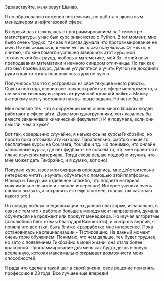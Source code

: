 Здравствуйте, меня зовут Шынар. 

Я по образованию инженер нефтехимик, но работаю проектным менеджером в нефтегазовой сфере. 

В первый раз столкнулась с программированием на 1 семестре магистратуры, у нас был курс знакомство с Python. В тот момент, мне было очень трудно, так как я всегда думала что программирование не мое. Но как оказалось, в меня не так плохо получалось. От части, я считаю, что мне помогли успешно завершить этот курс: мой технический бэкграунд, любовь к математике, мой 3х летний опыт преподавания математики и немного синдром отличницы. Но так как это был базовый курс, дальше углубляться и учить Python не доходили руки и как то жизнь повернулось в другое русло. 

Получилось так что я устроилась на свое текущее место работы. Спустя пол года, освоив все тонкости работы в сфере менеджмента, я начала по тихоньку выгорать от рутинной офисной работы. Моему активному мозгу постоянно нужны новые задачи. Но их не было. 

Мне повезло тем, что в окружении меня очень много близких людей работают в сфере айти. Даже мои одногруппники, хотя казалось бы вместе заканчивали химический факультет :) И я подумала, если они смогли, чем я хуже?

Вот так, совершенно случайно, я натыкаюсь на курсы Гикбрэйнс, но просто пока отложила эту находку. Параллельно, смотрю какие то бесплатные курсы на Coursera, Youtube и тд. Но понимаю, что онлайн записанные курсы, где нет фидбэка - не совсем то, что мне нравится в плане изучения материала. Тогда снова решаю подробно изучить что мне может дать Гикбрэйнс, и я думаю, вот оно! 

Покупаю курс, и все мои ожидания оправдались, мне действительно интересно читать, изучать, обучаться с помощью этой платформы. Ильнар и Тимур, им отдельное спасибо, что подаете материал максимально понятно и главное интересно:) Интерес ученика очень сложно вызвать, а сохранить его еще сложнее, говорю так как знаю какого это:) 

По поводу выбора специализации на данной платформе, изначально, в связи с тем что я работаю больше в менеджмент направлении, думала обучитьсяя на проджект или продукт менеджера. Но изучая алгоритмы (я полюбила блок схемы благодаря Вам кстати), и контроль версий, я поняла что все таки, быть ближе к разработке мне интереснее. Пока остановилась на специализации - Тестировщик. На данный момент очень горю обучением. Понимаю, что чем дальше, тем будет труднее, но зато с появлением Гикбрэйнс в моей жизни, она стала более красочной. Программирование для меня как будто дверь в новую вселенную, которая максимально открывает возможности моих способностей. 

Я рада что сделала такой шаг в своей жизни, свое решение поменять профессию в 23 года. Все лучшее еще впереди!